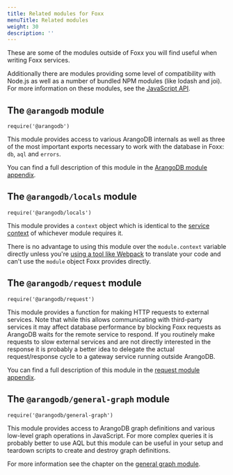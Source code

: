 ```yaml
---
title: Related modules for Foxx
menuTitle: Related modules
weight: 30
description: ''
---
```

These are some of the modules outside of Foxx you will find useful when
writing Foxx services.

Additionally there are modules providing some level of compatibility with
Node.js as well as a number of bundled NPM modules (like lodash and joi).
For more information on these modules, see the
[JavaScript API](../../../javascript-api/_index.md#javascript-modules).

## The `@arangodb` module

`require('@arangodb')`

This module provides access to various ArangoDB internals as well as three of
the most important exports necessary to work with the database in Foxx:
`db`, `aql` and `errors`.

You can find a full description of this module in the
[ArangoDB module appendix](../../../javascript-api/@arangodb/_index.md).

## The `@arangodb/locals` module

`require('@arangodb/locals')`

This module provides a `context` object which is identical to the
[service context](../service-context.md) of whichever module requires it.

There is no advantage to using this module over the `module.context` variable
directly unless you're [using a tool like Webpack](../../guides/using-webpack-with-foxx.md)
to translate your code and can't use the `module` object Foxx provides directly.

## The `@arangodb/request` module

`require('@arangodb/request')`

This module provides a function for making HTTP requests to external services.
Note that while this allows communicating with third-party services it may
affect database performance by blocking Foxx requests as ArangoDB waits for
the remote service to respond. If you routinely make requests to slow external
services and are not directly interested in the response it is probably a
better idea to delegate the actual request/response cycle to a gateway service
running outside ArangoDB.

You can find a full description of this module in the
[request module appendix](../../../javascript-api/request.md).

## The `@arangodb/general-graph` module

`require('@arangodb/general-graph')`

This module provides access to ArangoDB graph definitions and various low-level
graph operations in JavaScript. For more complex queries it is probably better
to use AQL but this module can be useful in your setup and teardown scripts to
create and destroy graph definitions.

For more information see the chapter on the
[general graph module](../../../../graphs/general-graphs/_index.md).
